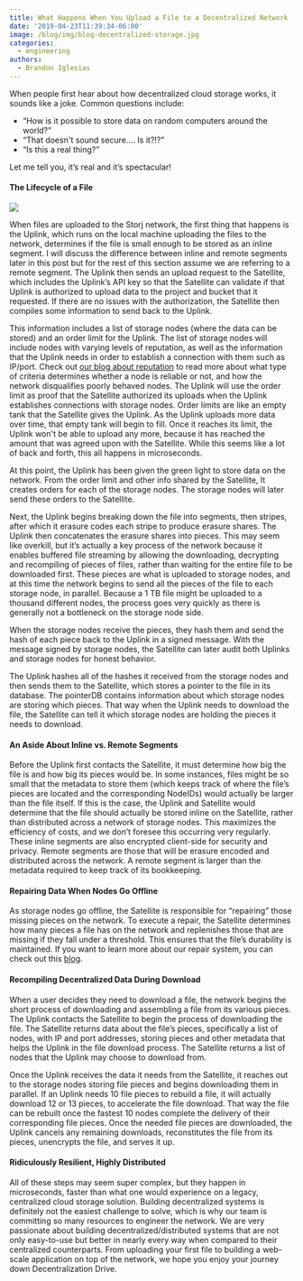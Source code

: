 ```yaml
---
title: What Happens When You Upload a File to a Decentralized Network
date: '2019-04-23T11:39:34-06:00'
image: /blog/img/blog-decentralized-storage.jpg
categories:
  - engineering
authors:
  - Brandon Iglesias
---
```

When people first hear about how decentralized cloud storage works, it sounds like a joke. Common questions include: 

* “How is it possible to store data on random computers around the world?”  
* “That doesn't sound secure…. Is it?!?”  
* “Is this a real thing?” 

Let me tell you, it’s real and it’s spectacular!

#### The Lifecycle of a File

![](/blog/img/audit-image-2.gif)

When files are uploaded to the Storj network, the first thing that happens is the Uplink, which runs on the local machine uploading the files to the network, determines if the file is small enough to be stored as an inline segment. I will discuss the difference between inline and remote segments later in this post but for the rest of this section assume we are referring to a remote segment. The Uplink then sends an upload request to the Satellite, which includes the Uplink’s API key so that the Satellite can validate if that Uplink is authorized to upload data to the project and bucket that it requested. If there are no issues with the authorization, the Satellite then compiles some information to send back to the Uplink.

This information includes a list of storage nodes (where the data can be stored) and an order limit for the Uplink. The list of storage nodes will include nodes with varying levels of reputation, as well as the information that the Uplink needs in order to establish a connection with them such as IP/port. Check out [our blog about reputation](https://storj.io/blog/2019/01/reputation-matters-when-it-comes-to-storage-nodes/) to read more about what type of criteria determines whether a node is reliable or not, and how the network disqualifies poorly behaved nodes. The Uplink will use the order limit as proof that the Satellite authorized its uploads when the Uplink establishes connections with storage nodes. Order limits are like an empty tank that the Satellite gives the Uplink. As the Uplink uploads more data over time, that empty tank will begin to fill. Once it reaches its limit, the Uplink won't be able to upload any more, because it has reached the amount that was agreed upon with the Satellite. While this seems like a lot of back and forth, this all happens in microseconds. 

At this point, the Uplink has been given the green light to store data on the network. From the order limit and other info shared by the Satellite, It creates orders for each of the storage nodes. The storage nodes will later send these orders to the Satellite. 

Next, the Uplink begins breaking down the file into segments, then stripes, after which it erasure codes each stripe to produce erasure shares. The Uplink then concatenates the erasure shares into pieces. This may seem like overkill, but it’s actually a key process of the network because it enables buffered file streaming by allowing the downloading, decrypting and recompiling of pieces of files, rather than waiting for the entire file to be downloaded first. These pieces are what is uploaded to storage nodes, and at this time the network begins to send all the pieces of the file to each storage node, in parallel. Because a 1 TB file might be uploaded to a thousand different nodes, the process goes very quickly as there is generally not a bottleneck on the storage node side. 

When the storage nodes receive the pieces, they hash them and send the hash of each piece back to the Uplink in a signed message. With the message signed by storage nodes, the Satellite can later audit both Uplinks and storage nodes for honest behavior.

The Uplink hashes all of the hashes it received from the storage nodes and then sends them to the Satellite, which stores a pointer to the file in its database. The pointerDB contains information about which storage nodes are storing which pieces. That way when the Uplink needs to download the file, the Satellite can tell it which storage nodes are holding the pieces it needs to download. 

#### An Aside About Inline vs. Remote Segments

Before the Uplink first contacts the Satellite, it must determine how big the file is and how big its pieces would be. In some instances, files might be so small that the metadata to store them (which keeps track of where the file’s pieces are located and the corresponding NodeIDs) would actually be larger than the file itself. If this is the case, the Uplink and Satellite would determine that the file should actually be stored inline on the Satellite, rather than distributed across a network of storage nodes. This maximizes the efficiency of costs, and we don’t foresee this occurring very regularly. These inline segments are also encrypted client-side for security and privacy. Remote segments are those that will be erasure encoded and distributed across the network. A remote segment is larger than the metadata required to keep track of its bookkeeping.

#### Repairing Data When Nodes Go Offline

As storage nodes go offline, the Satellite is responsible for “repairing” those missing pieces on the network. To execute a repair, the Satellite determines how many pieces a file has on the network and replenishes those that are missing if they fall under a threshold. This ensures that the file’s durability is maintained. If you want to learn more about our repair system, you can check out this [blog](https://storj.io/blog/2018/12/decentralized-auditing-and-repair-the-low-key-life-of-data-resurrection/).

#### Recompiling Decentralized Data During Download

When a user decides they need to download a file, the network begins the short process of downloading and assembling a file from its various pieces. The Uplink contacts the Satellite to begin the process of downloading the file. The Satellite returns data about the file’s pieces, specifically a list of nodes, with IP and port addresses, storing pieces and other metadata that helps the Uplink in the file download process. The Satellite returns a list of nodes that the Uplink may choose to download from. 

Once the Uplink receives the data it needs from the Satellite, it reaches out to the storage nodes storing file pieces and begins downloading them in parallel. If an Uplink needs 10 file pieces to rebuild a file, it will actually download 12 or 13 pieces, to accelerate the file download. That way the file can be rebuilt once the fastest 10 nodes complete the delivery of their corresponding file pieces. Once the needed file pieces are downloaded, the Uplink cancels any remaining downloads, reconstitutes the file from its pieces, unencrypts the file, and serves it up. 

#### Ridiculously Resilient, Highly Distributed

All of these steps may seem super complex, but they happen in microseconds, faster than what one would experience on a legacy, centralized cloud storage solution. Building decentralized systems is definitely not the easiest challenge to solve, which is why our team is committing so many resources to engineer the network. We are very passionate about building decentralized/distributed systems that are not only easy-to-use but better in nearly every way when compared to their centralized counterparts. From uploading your first file to building a web-scale application on top of the network, we hope you enjoy your journey down Decentralization Drive.
